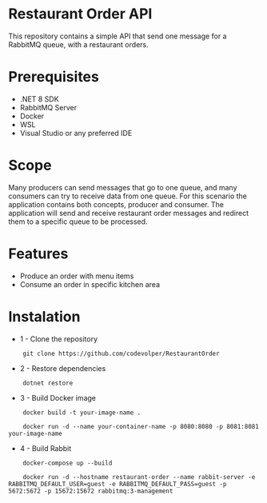 # Restaurant Order API
This repository contains a simple API that send one message for a RabbitMQ queue, with a restaurant orders. 

# Prerequisites

- .NET 8 SDK
- RabbitMQ Server
- Docker
- WSL
- Visual Studio or any preferred IDE

# Scope
Many producers can send messages that go to one queue, and many consumers can try to receive data from one queue.
For this scenario the application contains both concepts, producer and consumer.
The application will send and receive restaurant order messages and redirect them to a specific queue to be processed.

# Features

- Produce an order with menu items 
- Consume an order in specific kitchen area

# Instalation

* 1 - Clone the repository
```
    git clone https://github.com/codevolper/RestaurantOrder
```

* 2 - Restore dependencies
```
    dotnet restore
```

* 3 - Build Docker image
```
    docker build -t your-image-name .
```
```
    docker run -d --name your-container-name -p 8080:8080 -p 8081:8081 your-image-name
```

* 4 - Build Rabbit
```
    docker-compose up --build
```
```
    docker run -d --hostname restaurant-order --name rabbit-server -e RABBITMQ_DEFAULT_USER=guest -e RABBITMQ_DEFAULT_PASS=guest -p 5672:5672 -p 15672:15672 rabbitmq:3-management
```
